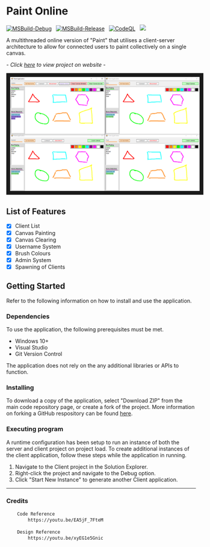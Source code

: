 # Paint Online

[![MSBuild-Debug](https://github.com/kyle-robinson/paint-online/actions/workflows/msbuild-debug.yml/badge.svg)](https://github.com/kyle-robinson/paint-online/actions/workflows/msbuild-debug.yml)
&nbsp;
[![MSBuild-Release](https://github.com/kyle-robinson/paint-online/actions/workflows/msbuild-release.yml/badge.svg)](https://github.com/kyle-robinson/paint-online/actions/workflows/msbuild-release.yml)
&nbsp;
[![CodeQL](https://github.com/kyle-robinson/paint-online/actions/workflows/codeql.yml/badge.svg)](https://github.com/kyle-robinson/paint-online/actions/workflows/codeql.yml)
&nbsp;
<img src="https://img.shields.io/static/v1?label=University&message=Year 2&color=49a1e5&style=flat&logo=nintendogamecube&logoColor=CCCCCC" />

A multithreaded online version of "Paint" that utilises a client-server architecture to allow for connected users to paint collectively on a single canvas.

*- Click <a href="https://kyle-robinson.github.io/html/networking" target="_blank">here</a> to view project on website -*

<img src="Assets/Paint Demo.png" alt="Paint Application Demo 1" border="10" />

## List of Features

- [x] Client List
- [x] Canvas Painting
- [x] Canvas Clearing
- [x] Username System
- [x] Brush Colours
- [x] Admin System
- [x] Spawning of Clients

## Getting Started

Refer to the following information on how to install and use the application.

### Dependencies
To use the application, the following prerequisites must be met.
* Windows 10+
* Visual Studio
* Git Version Control

The application does not rely on the any additional libraries or APIs to function.

### Installing

To download a copy of the application, select "Download ZIP" from the main code repository page, or create a fork of the project. More information on forking a GitHub respository can be found [here](https://www.youtube.com/watch?v=XTolZqmZq6s).

### Executing program

A runtime configuration has been setup to run an instance of both the server and client project on project load. To create additional instances of the client application, follow these steps while the application in running.
1. Navigate to the Client project in the Solution Explorer.
2. Right-click the project and navigate to the Debug option.
3. Click "Start New Instance" to generate another Client application.

---

### Credits

        Code Reference
            https://youtu.be/EA5jF_7FteM

        Design Reference
            https://youtu.be/xyEG1e5Gnic
